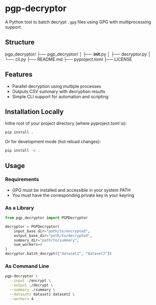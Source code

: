 # pgp-decryptor

A Python tool to batch decrypt `.gpg` files using GPG with multiprocessing support.

## Structure
pgp_decryptor/
├── pgp_decryptor/
│   ├── __init__.py
│   ├── decryptor.py
│   └── cli.py
├── README.md
├── pyproject.toml
├── LICENSE

## Features

- Parallel decryption using multiple processes
- Outputs CSV summary with decryption results
- Simple CLI support for automation and scripting

## Installation Locally
Inthe root of your project directory (where pyproject.toml is):
```bash
pip install .
```

Or for development mode (hot reload changes):
```bash
pip install -e .
```

## Usage

### Requirements
- GPG must be installed and accessible in your system PATH
- You must have the corresponding private key in your keyring

### As a Library

```python
from pgp_decryptor import PGPDecryptor

decryptor = PGPDecryptor(
    input_base_dir="path/to/encrypted",
    output_base_dir="path/to/decrypted",
    summary_dir="path/to/summary",
    num_workers=4
)
decryptor.batch_decrypt(["dataset1", "dataset2"])
```

### As Command Line
```bash
pgp-decryptor \
  --input ./encrypt \
  --output ./decrypt \
  --summary ./summary \
  --datasets dataset1 dataset2 \
  --workers 4
```






